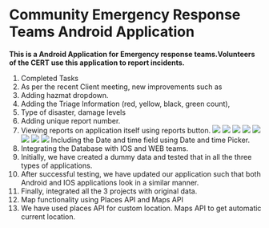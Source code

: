 # Community Emergency Response Teams Android Application
**This is a Android Application for Emergency response teams.Volunteers of the CERT use this application to report incidents.**
1. Completed Tasks
2.  As per the recent Client meeting, new improvements such as 
3.  Adding hazmat dropdown.
4.  Adding the Triage Information (red, yellow, black, green count),
5.  Type of disaster, damage levels
6.  Adding unique report number.
7.  Viewing reports on application itself using reports button.
![](Screenshot_2022-04-15-20-32-08.png)
![](Screenshot_2022-04-15-20-33-27.png)
![](Screenshot_2022-04-15-20-33-41.png)
![](Screenshot_2022-04-15-20-33-53.png)
![](Screenshot_2022-04-15-20-34-09.png)
![](Screenshot_2022-04-15-20-34-25.png)
![](Screenshot_2022-04-15-20-34-49.png)
![](Screenshot_2022-04-15-20-35-09.png)
 Including the Date and time field using Date and time Picker.
8. Integrating the Database with IOS and WEB teams.
9. Initially, we have created a dummy data and tested that in all the three types of applications.
10. After successful testing, we have updated our application such that both Android and IOS applications look in a similar manner.
11. Finally, integrated all the 3 projects with original data.
12. Map functionality using Places API and Maps API
13. We have used places API for custom location.  Maps API to get automatic current location.

